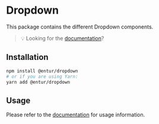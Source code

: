 # Dropdown

This package contains the different Dropdown components.

> 💡 Looking for the [documentation](https://design.entur.no/komponenter/skjemaelementer/dropdown)?

## Installation

```sh
npm install @entur/dropdown
# or if you are using Yarn:
yarn add @entur/dropdown
```

## Usage

Please refer to the [documentation](https://design.entur.no/komponenter/skjemaelementer/dropdown) for usage information.
